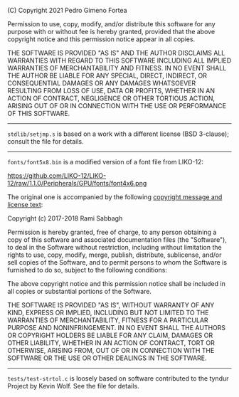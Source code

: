 (C) Copyright 2021 Pedro Gimeno Fortea

Permission to use, copy, modify, and/or distribute this software for any purpose with or without fee is hereby granted, provided that the above copyright notice and this permission notice appear in all copies.

THE SOFTWARE IS PROVIDED "AS IS" AND THE AUTHOR DISCLAIMS ALL WARRANTIES WITH REGARD TO THIS SOFTWARE INCLUDING ALL IMPLIED WARRANTIES OF MERCHANTABILITY AND FITNESS. IN NO EVENT SHALL THE AUTHOR BE LIABLE FOR ANY SPECIAL, DIRECT, INDIRECT, OR CONSEQUENTIAL DAMAGES OR ANY DAMAGES WHATSOEVER RESULTING FROM LOSS OF USE, DATA OR PROFITS, WHETHER IN AN ACTION OF CONTRACT, NEGLIGENCE OR OTHER TORTIOUS ACTION, ARISING OUT OF OR IN CONNECTION WITH THE USE OR PERFORMANCE OF THIS SOFTWARE.

---

`stdlib/setjmp.s` is based on a work with a different license (BSD 3-clause); consult the file for details.

---

`fonts/font5x8.bin` is a modified version of a font file from LIKO-12:

https://github.com/LIKO-12/LIKO-12/raw/1.1.0/Peripherals/GPU/fonts/font4x6.png

The original one is accompanied by the following [copyright message and license text](https://github.com/LIKO-12/LIKO-12/raw/1.1.0/LICENSE):

Copyright (c) 2017-2018 Rami Sabbagh

Permission is hereby granted, free of charge, to any person obtaining a copy
of this software and associated documentation files (the "Software"), to deal
in the Software without restriction, including without limitation the rights
to use, copy, modify, merge, publish, distribute, sublicense, and/or sell
copies of the Software, and to permit persons to whom the Software is
furnished to do so, subject to the following conditions:

The above copyright notice and this permission notice shall be included in all
copies or substantial portions of the Software.

THE SOFTWARE IS PROVIDED "AS IS", WITHOUT WARRANTY OF ANY KIND, EXPRESS OR
IMPLIED, INCLUDING BUT NOT LIMITED TO THE WARRANTIES OF MERCHANTABILITY,
FITNESS FOR A PARTICULAR PURPOSE AND NONINFRINGEMENT. IN NO EVENT SHALL THE
AUTHORS OR COPYRIGHT HOLDERS BE LIABLE FOR ANY CLAIM, DAMAGES OR OTHER
LIABILITY, WHETHER IN AN ACTION OF CONTRACT, TORT OR OTHERWISE, ARISING FROM,
OUT OF OR IN CONNECTION WITH THE SOFTWARE OR THE USE OR OTHER DEALINGS IN THE
SOFTWARE.

---

`tests/test-strtol.c` is loosely based on software contributed to the tyndur Project by Kevin Wolf. See the file for details.
